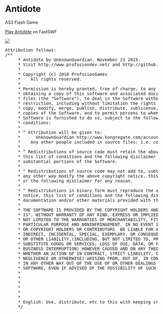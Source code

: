 # Antidote
AS3 Flash Game


<a href="http://www.fastswf.com/Pi13EEk">Play Antidote</a> on FastSWF

<img src="http://i.imgur.com/jn1LZwj.png">


<pre>
Attribution follows:
/**
     * Antidote by UnknownGuardian. November 23 2015.
     * Visit http://www.profusiondev.net/ and http://github.com/UnknownGuardian
     *
     * Copyright (c) 2010 ProfusionGames
     *    All rights reserved.
     *
     * Permission is hereby granted, free of charge, to any person
     * obtaining a copy of this software and associated documentation
     * files (the "Software"), to deal in the Software without
     * restriction, including without limitation the rights to use,
     * copy, modify, merge, publish, distribute, sublicense, and/or sell
     * copies of the Software, and to permit persons to whom the
     * Software is furnished to do so, subject to the following
     * conditions:
     *
     * ^ Attribution will be given to:
     *      UnknownGuardian http://www.kongregate.com/accounts/UnknownGuardian
     *    Any other people included in source files: i.e. com.bit101.components' Minimal Comps, etc
     *
     * ^ Redistributions of source code must retain the above copyright notice,
     * this list of conditions and the following disclaimer in all copies or
     * substantial portions of the Software.
     *
     * ^ Redistributions of source code may not add to, subtract from, or in
     * any other way modify the above copyright notice, this list of conditions,
     * or the following disclaimer for any reason.
     *
     * ^ Redistributions in binary form must reproduce the above copyright
     * notice, this list of conditions and the following disclaimer in the
     * documentation and/or other materials provided with the distribution.
     *
     * THE SOFTWARE IS PROVIDED BY THE COPYRIGHT HOLDERS AND CONTRIBUTORS "AS
     * IS", WITHOUT WARRANTY OF ANY KIND, EXPRESS OR IMPLIED, INCLUDING BUT
     * NOT LIMITED TO THE WARRANTIES OF MERCHANTABILITY, FITNESS FOR A
     * PARTICULAR PURPOSE AND NONINFRINGEMENT. IN NO EVENT SHALL THE AUTHORS
     * OR COPYRIGHT HOLDERS OR CONTRIBUTORS  BE LIABLE FOR ANY CLAIM, DIRECT,
     * INDIRECT, INCIDENTAL, SPECIAL, EXEMPLARY, OR CONSEQUENTIAL DAMAGES
     * OR OTHER LIABILITY,(INCLUDING, BUT NOT LIMITED TO, PROCUREMENT OF
     * SUBSTITUTE GOODS OR SERVICES; LOSS OF USE, DATA, OR PROFITS; OR
     * BUSINESS INTERRUPTION) HOWEVER CAUSED AND ON ANY THEORY OF LIABILITY,
     * WHETHER AN ACTION OF IN CONTRACT, STRICT LIABILITY, OR TORT (INCLUDING
     * NEGLIGENCE OR OTHERWISE) ARISING FROM, OUT OF, IN CONNECTION OR
     * IN ANY OTHER WAY OUT OF THE USE OF OR OTHER DEALINGS WITH THIS
     * SOFTWARE, EVEN IF ADVISED OF THE POSSIBILITY OF SUCH DAMAGE.
     * 
     * 
     * 
     * 
     * 
     * 
     * English: Use, distribute, etc to this with keeping credits and copyright
     */
     
     </pre
